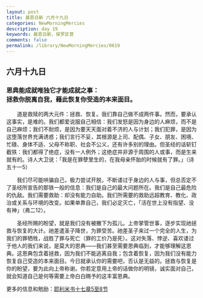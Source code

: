 ```yaml
---
layout: post
title: 晨恩日新 六月十九日
categories: NewMorningMercies
description: day 19
keywords: 晨恩日新，保罗区普
comments: false
permalink: /library/NewMorningMercies/0619
---
```


## 六月十九日

### 恩典能成就唯独它才能成就之事： <br> 拯救你脱离自我，藉此恢复你受造的本来面目。

&emsp;&emsp;道是救赎的两大元件：拯救、恢复。我们靠自己做不成两件事。然而，要承认这事实，是难的。我们都爱说服自己相信：我们发怒是因为身边的人麻烦，而不是自己麻烦；我们不耐烦，是因为要天天面对着不济的人与计划；我们犯罪，是因为这堕落世界充满诱惑；我们言行不妥，其根源是上司、配偶、子女、朋友、困境、忙碌、身体不适、父母不称职、社会不公义，还有许多别的理由。但圣经的话斩钉截铁：我们都得了绝症，没有一人例外；这绝症并非源于周围的人或事，而是生来就有的。诗人大卫说：「我是在罪孽里生的，在我母亲怀胎的时候就有了罪。」（诗五十一5）

&emsp;&emsp;我们尽可能哄骗自己，极力尝试开脱，不断诿过于身边的人与事，但总否定不了圣经所宣告的那铁一般的信息：我们是自己的最大问题所在。我们是自己最危险的仇敌。我们需要救助：却没有能力自助。我们所需要的救助远超教育、教化、政治或关系与环境的改变。如果单靠自己，我们必定灭亡，「活在世上没有指望、没有神」（弗二12）。

&emsp;&emsp;圣经所赐的盼望，就是我们没有被撇下为孤儿。上帝掌管世事，逐步实现祂拯救与恢复的大计。祂差遣圣子降世，为罪受苦。祂差圣子来过一个完全的人生，为我们的罪牺牲，战胜了罪与死亡（罪的工价乃是死）。这对失落、悖逆、喜欢诿过于他人的我们来说，是莫大的恩典——我们甚至需要恩典临到，才能够理解这恩典。这恩典包含着拯救，因为我们不能逃离自我；包含着恢复，因为我们没有能力恢复自己受造的本来面目。今日就承认你的需要吧，否认是无益的。拯救与恢复是你的盼望，要为此向上帝称谢。你若定意用上帝的话做你的明镜，诚实面对自己，就会知道自己是何等需要上帝白白赐予的这丰富恩典。

更多的信息和勉励：[耶利米书十七章5至8节]()
